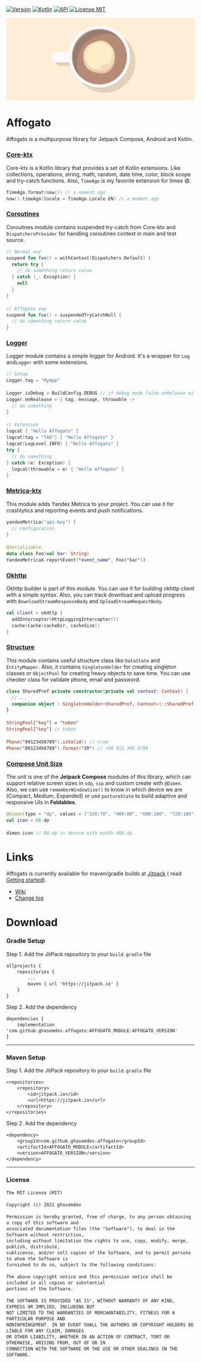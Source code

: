 [![Version](https://shields.io/badge/VERSION-1.10.2-blue?style=for-the-badge)](https://github.com/ghasemdev/affogato/releases/tag/1.10.2)
[![Kotlin](https://shields.io/badge/Kotlin-1.9.22-pink?style=for-the-badge)](https://kotlinlang.org/)
[![API](https://shields.io/badge/Api-+21-green?style=for-the-badge)](https://www.android.com/)
[![License MIT](https://shields.io/badge/LICENSE-MIT-orange?style=for-the-badge)](https://opensource.org/licenses/MIT)

![affogato_img](assets/affogato.png)

# Affogato

Affogato is a multipurpose library for Jetpack Compose, Android and Kotlin.

### [Core-ktx](https://github.com/ghasemdev/affogato/wiki/Core-Ktx)

Core-ktx is a Kotlin library that provides a set of Kotlin extensions. Like collections, operations,
string, math, random, date time, color, block scope and try-catch functions. Also, `TimeAgo` is my
favorite extension for times 😄.

```kotlin
TimeAgo.format(now()) // a moment ago
now().timeAgo(locale = TimeAgo.Locale.EN) // a moment ago
```

### [Coroutines](https://github.com/ghasemdev/affogato/wiki/Coroutines)

Coroutines module contains suspended try-catch from Core-ktx and `DispatchersProvider` for handling
coroutines context in main and test source.

```Kotlin
// Normal way
suspend fun foo() = withContext(Dispatchers.Default) {
  return try {
    // do something return value
  } catch (_: Exception) {
    null
  }
}

// Affogato way
suspend fun foo() = suspendedTryCatchNull {
  // do something return value
}
```

### [Logger](https://github.com/ghasemdev/affogato/wiki/Logger)

Logger module contains a simple logger for Android. It's a wrapper for `Log` and`Logger` with some
extensions.

```Kotlin
// Setup
Logger.tag = "MyApp"

Logger.isDebug = BuildConfig.DEBUG // if debug mode false onRelease will be called.
Logger.onRealease = { tag, message, throwable ->
  // do something
}

// Extension
logcat { "Hello Affogato" }
logcat(tag = "TAG") { "Hello Affogato" }
logcat(LogLevel.INFO) { "Hello Affogato" }
try {
  // do something
} catch (e: Exception) {
  logcat(throwable = e) { "Hello Affogato" }
}
```

### [Metrica-ktx](https://github.com/ghasemdev/affogato/wiki/Metrica-Ktx)

This module adds Yandex Metrica to your project. You can use it for crashlytics and reporting events
and push notifications.

```kotlin
yandexMetrica("api-key") {
  // configuration
}

@Serializable
data class Foo(val bar: String)
YandexMetricaX.reportEvent("event_name", Foo("bar"))
```

### [Okhttp](https://github.com/ghasemdev/affogato/wiki/Okhttp)

Okhttp builder is part of this module. You can use it for building okhttp client with a simple
syntax. Also, you can track download and upload progress with `DownloadStreamResponseBody`
and `UploadStreamRequestBody`.

```kotlin
val client = okHttp {
  addInterceptor(HttpLoggingInterceptor())
  cache(Cache(cacheDir, cacheSize))
}
```

### [Structure](https://github.com/ghasemdev/affogato/wiki/Structure)

This module contains useful structure class like `DataState` and `EntityMapper`. Also, it contains
`SingletonHolder` for creating singleton classes or `ObjectPool` for creating heavy objects to save
time. You can use checker class for validate phone, email and password.

```kotlin
class SharedPref private constructor(private val context: Context) {
  // ...
  companion object : SingletonHolder<SharedPref, Context>(::SharedPref)
}

StringPool["key"] = "token"
StringPool["key"] // token

Phone("09123456789").isValid() // true
Phone("09123456789").format("IR") // +98 912 345 6789
```

### [Compose Unit Size](https://github.com/ghasemdev/affogato/wiki/Unit-Size)

The unit is one of the **Jetpack Compose** modules of this library, which can support relative
screen sizes in `sdp`, `ssp` and custom create with `@Dimen`. Also, we can
use `rememberWindowSize()` to know in which device we are (Compact, Medium, Expanded) or
use `postureState` to build adaptive and responsive UIs in **Foldables**.

```kotlin
@Dimen(type = "dp", values = ["320:70", "480:80", "600:180", "720:180"])
val icon = 80.dp

dimen.icon // 80.dp in device with width 480.dp
```

# Links

Affogato is currently available for maven/gradle builds
at [Jitpack](https://jitpack.io/#ghasemdev/affogato/1.10.1) (
read [Getting started](https://github.com/ghasemdev/affogato/wiki/Getting-Started)).

* [Wiki](https://github.com/ghasemdev/affogato/wiki)
* [Change log](https://github.com/ghasemdev/affogato/blob/master/CHANGELOG.md)

# Download

### Gradle Setup

Step 1. Add the JitPack repository to your `build.gradle` file

```
allprojects {
    repositories {
        ...
        maven { url 'https://jitpack.io' }
    }
}
```

Step 2. Add the dependency

```
dependencies {
    implementation 'com.github.ghasemdev.affogato:AFFOGATO_MODULE:AFFOGATO_VERSION'
}
```

---

### Maven Setup

Step 1. Add the JitPack repository to your `build.gradle` file

```
<repositories>
    <repository>
        <id>jitpack.io</id>
        <url>https://jitpack.io</url>
    </repository>
</repositories>
```

Step 2. Add the dependency

```
<dependency>
    <groupId>com.github.ghasemdev.affogato</groupId>
    <artifactId>AFFOGATO_MODULE</artifactId>
    <version>AFFOGATO_VERSION</version>
</dependency>
```

---

### License

```
The MIT License (MIT)

Copyright (c) 2022 ghasemdev

Permission is hereby granted, free of charge, to any person obtaining a copy of this software and
associated documentation files (the "Software"), to deal in the Software without restriction,
including without limitation the rights to use, copy, modify, merge, publish, distribute,
sublicense, and/or sell copies of the Software, and to permit persons to whom the Software is
furnished to do so, subject to the following conditions:

The above copyright notice and this permission notice shall be included in all copies or substantial
portions of the Software.

THE SOFTWARE IS PROVIDED "AS IS", WITHOUT WARRANTY OF ANY KIND, EXPRESS OR IMPLIED, INCLUDING BUT
NOT LIMITED TO THE WARRANTIES OF MERCHANTABILITY, FITNESS FOR A PARTICULAR PURPOSE AND
NONINFRINGEMENT. IN NO EVENT SHALL THE AUTHORS OR COPYRIGHT HOLDERS BE LIABLE FOR ANY CLAIM, DAMAGES
OR OTHER LIABILITY, WHETHER IN AN ACTION OF CONTRACT, TORT OR OTHERWISE, ARISING FROM, OUT OF OR IN
CONNECTION WITH THE SOFTWARE OR THE USE OR OTHER DEALINGS IN THE SOFTWARE.
```
